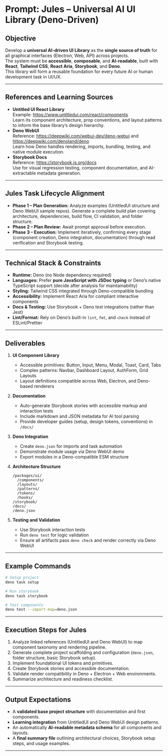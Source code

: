 # Prompt: Jules – Universal AI UI Library (Deno-Driven)

## Objective
Develop a **universal AI-driven UI Library** as the **single source of truth** for all graphical interfaces (Electron, Web, API) across projects.  
The system must be **accessible**, **composable**, and **AI-readable**, built with **React**, **Tailwind CSS**, **React Aria**, **Storybook**, and **Deno**.  
This library will form a reusable foundation for every future AI or human development task in UI/UX.

***

## References and Learning Sources
- **Untitled UI React Library**  
  Example: https://www.untitledui.com/react/components  
  Learn its component architecture, prop conventions, and layout patterns to inform the base library’s design hierarchy.
- **Deno WebUI**  
  Reference: https://deepwiki.com/webui-dev/deno-webui and https://deepwiki.com/denoland/deno  
  Learn how Deno handles rendering, imports, bundling, testing, and native module execution.
- **Storybook Docs**  
  Reference: https://storybook.js.org/docs  
  Use for visual regression testing, component documentation, and AI-extractable metadata generation.

***

## Jules Task Lifecycle Alignment
- **Phase 1 – Plan Generation:** Analyze examples (UntitledUI structure and Deno WebUI sample repos). Generate a complete build plan covering architecture, dependencies, build flow, CI validation, and folder structure.  
- **Phase 2 – Plan Review:** Await prompt approval before execution.  
- **Phase 3 – Execution:** Implement iteratively, confirming every stage (component creation, Deno integration, documentation) through read verification and Storybook testing.

***

## Technical Stack & Constraints
- **Runtime:** Deno (no Node dependency required)  
- **Languages:** Prefer **pure JavaScript with JSDoc typing** or Deno’s native TypeScript support (decide after analysis for maintainability)  
- **Styling:** Tailwind CSS integrated through Deno-compatible bundling  
- **Accessibility:** Implement React Aria for compliant interactive components  
- **Docs & Testing:** Use Storybook + Deno test integrations (rather than Jest)  
- **Lint/Format:** Rely on Deno’s built-in `lint`, `fmt`, and `check` instead of ESLint/Prettier

***

## Deliverables

1. **UI Component Library**
   - Accessible primitives: Button, Input, Menu, Modal, Toast, Card, Tabs  
   - Complex patterns: Navbar, Dashboard Layout, AuthForm, Grid Layouts  
   - Layout definitions compatible across Web, Electron, and Deno-based renderers  

2. **Documentation**
   - Auto-generate Storybook stories with accessible markup and interaction tests  
   - Include markdown and JSON metadata for AI tool parsing  
   - Provide developer guides (setup, design tokens, conventions) in `/docs/`

3. **Deno Integration**
   - Create `deno.json` for imports and task automation  
   - Demonstrate module usage via Deno WebUI demo  
   - Export modules in a Deno-compatible ESM structure

4. **Architecture Structure**
   ```
   /packages/ui/
     /components/
     /layouts/
     /patterns/
     /tokens/
     /hooks/
   /storybook/
   /docs/
   /deno.json
   ```

5. **Testing and Validation**
   - Use Storybook interaction tests  
   - Run `deno test` for logic validation  
   - Ensure all artifacts pass `deno check` and render correctly via Deno WebUI

***

## Example Commands
```bash
# Setup project
deno task setup

# Run storybook
deno task storybook

# Test components
deno test --import-map=deno.json
```

***

## Execution Steps for Jules
1. Analyze linked references (UntitledUI and Deno WebUI) to map component taxonomy and rendering pipeline.  
2. Generate complete project scaffolding and configuration (`deno.json`, folder structure, basic Storybook setup).  
3. Implement foundational UI tokens and primitives.  
4. Create Storybook stories and accessible documentation.  
5. Validate render compatibility in Deno + Electron + Web environments.  
6. Summarize architecture and readiness checklist.

***

## Output Expectations
- A **validated base project structure** with documentation and first components.  
- **Learning integration** from UntitledUI and Deno WebUI design patterns.  
- An automatically **AI-readable metadata schema** for all components and layouts.  
- A **final summary file** outlining architectural choices, Storybook setup steps, and usage examples.

***
